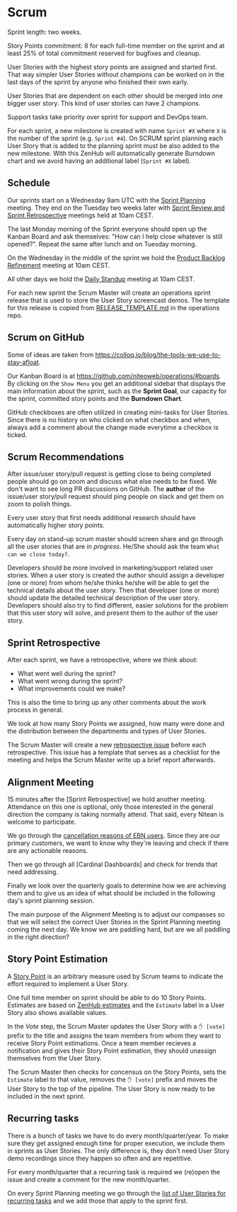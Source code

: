 # Scrum

Sprint length: two weeks.

Story Points commitment: 8 for each full-time member on the sprint and at least 25% of total commitment reserved for bugfixes and cleanup.

User Stories with the highest story points are assigned and started first. That way simpler User Stories without champions can be worked on in the last days of the sprint by anyone who finished their own early.

User Stories that are dependent on each other should be merged into one bigger user story. This kind of user stories can have 2 champions.

Support tasks take priority over sprint for support and DevOps team.

For each sprint, a new milestone is created with name `Sprint #X` where `X` is the number of the sprint (e.g. `Sprint #4`). On SCRUM sprint planning each User Story that is added to the planning sprint must be also added to the new milestone. With this ZenHub will automatically generate Burndown chart and we avoid having an additional label (`Sprint #X` label).


## Schedule

Our sprints start on a Wednesday 9am UTC with the [Sprint Planning](https://en.wikipedia.org/wiki/Scrum_(software_development)#Sprint_planning) meeting. They end on the Tuesday two weeks later with [Sprint Review and Sprint Retrospective](https://en.wikipedia.org/wiki/Scrum_(software_development)#Sprint_review_and_retrospective) meetings held at 10am CEST.

The last Monday morning of the Sprint everyone should open up the Kanban Board and ask themselves: "How can I help close whatever is still opened?". Repeat the same after lunch and on Tuesday morning.

On the Wednesday in the middle of the sprint we hold the <a name="product_backlog_refinement_meeting"></a>[Product Backlog Refinement](https://en.wikipedia.org/wiki/Scrum_(software_development)#Backlog_refinement) meeting at 10am CEST.

All other days we hold the [Daily Standup](https://en.wikipedia.org/wiki/Scrum_(software_development)#Daily_scrum) meeting at 10am CEST.

For each new sprint the Scrum Master will create an operations sprint release that is used to store the User Story screencast demos. The template for this release is copied from [RELEASE_TEMPLATE.md](https://github.com/niteoweb/operations/raw/master/.github/RELEASE_TEMPLATE.md) in the operations repo.


## Scrum on GitHub

Some of ideas are taken from https://colloq.io/blog/the-tools-we-use-to-stay-afloat.

Our Kanban Board is at https://github.com/niteoweb/operations/#boards. By clicking on the `Show Menu` you get an additional sidebar that displays the main information about the sprint, such as the **Sprint Goal**, our capacity for the sprint, committed story points and the **Burndown Chart**.

GitHub checkboxes are often utilized in creating mini-tasks for User Stories. Since there is no history on who clicked on what checkbox and when, always add a comment about the change made everytime a checkbox is ticked.


## Scrum Recommendations

After issue/user story/pull request is getting close to being completed people should go on zoom and discuss what else needs to be fixed. We don't want to see long PR discussions on GitHub. The **author** of the issue/user story/pull request should ping people on slack and get them on zoom to polish things.

Every user story that first needs additional research should have automatically higher story points.

Every day on stand-up scrum master should screen share and go through all the user stories that are *in progress*. He/She should ask the team `What can we close today?`.

Developers should be more involved in marketing/support related user stories. When a user story is created the author should assign a developer (one or more) from whom he/she thinks he/she will be able to get the technical details about the user story. Then that developer (one or more) should update the detailed technical description of the user story. Developers should also try to find different, easier solutions for the problem that this user story will solve, and present them to the author of the user story.


## Sprint Retrospective

After each sprint, we have a retrospective, where we think about:

* What went well during the sprint?
* What went wrong during the sprint?
* What improvements could we make?

This is also the time to bring up any other comments about the work process in general.

We look at how many Story Points we assigned, how many were done and the distribution between the departments and types of User Stories.

The Scrum Master will create a new [retrospective issue](https://github.com/niteoweb/operations/issues/new?template=retrospective.md&title=Sprint%20#%20Retrospective) before each retrospective. This issue has a template that serves as a checklist for the meeting and helps the Scrum Master write up a brief report afterwards.


## Alignment Meeting

15 minutes after the [Sprint Retrospective] we hold another meeting. Attendance on this one is optional, only those interested in the general direction the company is taking normally attend. That said, every Nitean is welcome to participate.

We go through the [cancellation reasons of EBN users](https://github.com/niteoweb/support/blob/master/EBN/cancellation-analysis.md). Since they are our primary customers, we want to know why they're leaving and check if there are any actionable reasons.

Then we go through all [Cardinal Dashboards] and check for trends that need addressing.

Finally we look over the quarterly goals to determine how we are achieving them and to give us an idea of what should be included in the following day's sprint planning session.

The main purpose of the Alignment Meeting is to adjust our compasses so that we will select the correct User Stories in the Sprint Planning meeting coming the next day. We
know we are paddling hard, but are we all paddling in the right direction?


## Story Point Estimation

A [Story Point](https://agilefaq.wordpress.com/2007/11/13/what-is-a-story-point/) is an arbitrary measure used by Scrum teams to indicate the effort required to implement a User Story.

One full time member on sprint should be able to do 10 Story Points. Estimates are based on [ZenHub estimates](https://www.zenhub.com/blog/software-estimates/) and the `Estimate` label in a User Story also shows available values.

In the *Vote* step, the Scrum Master updates the User Story with a `✋ [vote]` prefix to the title and assigns the team members from whom they want to receive Story Point estimations. Once a team member recieves a notification and gives their Story Point estimation, they should unassign themselves from the User Story.

The Scrum Master then checks for concensus on the Story Points, sets the `Estimate` label to that value, removes the `✋ [vote]` prefix and moves the User Story to the top of the pipeline. The User Story is now ready to be included in the next sprint.


## Recurring tasks

There is a bunch of tasks we have to do every month/quarter/year. To make sure they get assigned enough time for proper execution, we include them in sprints as User Stories. The only difference is, they don't need User Story demo recordings since they happen so often and are repetitive.

For every month/quarter that a recurring task is required we (re)open the issue and create a comment for the new month/quarter.

On every Sprint Planning meeting we go through the [list of User Stories for recurring tasks](https://github.com/niteoweb/operations/issues?utf8=%E2%9C%93&q=+label%3ARecurring+) and we add those that apply to the sprint first.
